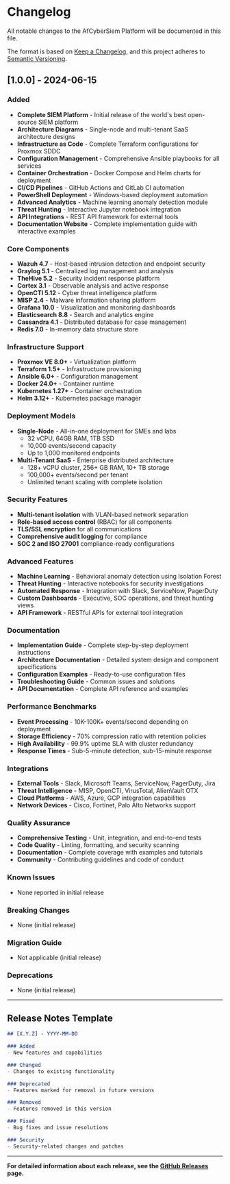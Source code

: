 # Changelog

All notable changes to the AfCyberSiem Platform will be documented in this file.

The format is based on [Keep a Changelog](https://keepachangelog.com/en/1.0.0/),
and this project adheres to [Semantic Versioning](https://semver.org/spec/v2.0.0.html).

## [1.0.0] - 2024-06-15

### Added
- **Complete SIEM Platform** - Initial release of the world's best open-source SIEM platform
- **Architecture Diagrams** - Single-node and multi-tenant SaaS architecture designs
- **Infrastructure as Code** - Complete Terraform configurations for Proxmox SDDC
- **Configuration Management** - Comprehensive Ansible playbooks for all services
- **Container Orchestration** - Docker Compose and Helm charts for deployment
- **CI/CD Pipelines** - GitHub Actions and GitLab CI automation
- **PowerShell Deployment** - Windows-based deployment automation
- **Advanced Analytics** - Machine learning anomaly detection module
- **Threat Hunting** - Interactive Jupyter notebook integration
- **API Integrations** - REST API framework for external tools
- **Documentation Website** - Complete implementation guide with interactive examples

### Core Components
- **Wazuh 4.7** - Host-based intrusion detection and endpoint security
- **Graylog 5.1** - Centralized log management and analysis
- **TheHive 5.2** - Security incident response platform
- **Cortex 3.1** - Observable analysis and active response
- **OpenCTI 5.12** - Cyber threat intelligence platform
- **MISP 2.4** - Malware information sharing platform
- **Grafana 10.0** - Visualization and monitoring dashboards
- **Elasticsearch 8.8** - Search and analytics engine
- **Cassandra 4.1** - Distributed database for case management
- **Redis 7.0** - In-memory data structure store

### Infrastructure Support
- **Proxmox VE 8.0+** - Virtualization platform
- **Terraform 1.5+** - Infrastructure provisioning
- **Ansible 6.0+** - Configuration management
- **Docker 24.0+** - Container runtime
- **Kubernetes 1.27+** - Container orchestration
- **Helm 3.12+** - Kubernetes package manager

### Deployment Models
- **Single-Node** - All-in-one deployment for SMEs and labs
  - 32 vCPU, 64GB RAM, 1TB SSD
  - 10,000 events/second capacity
  - Up to 1,000 monitored endpoints
- **Multi-Tenant SaaS** - Enterprise distributed architecture
  - 128+ vCPU cluster, 256+ GB RAM, 10+ TB storage
  - 100,000+ events/second per tenant
  - Unlimited tenant scaling with complete isolation

### Security Features
- **Multi-tenant isolation** with VLAN-based network separation
- **Role-based access control** (RBAC) for all components
- **TLS/SSL encryption** for all communications
- **Comprehensive audit logging** for compliance
- **SOC 2 and ISO 27001** compliance-ready configurations

### Advanced Features
- **Machine Learning** - Behavioral anomaly detection using Isolation Forest
- **Threat Hunting** - Interactive notebooks for security investigations
- **Automated Response** - Integration with Slack, ServiceNow, PagerDuty
- **Custom Dashboards** - Executive, SOC operations, and threat hunting views
- **API Framework** - RESTful APIs for external tool integration

### Documentation
- **Implementation Guide** - Complete step-by-step deployment instructions
- **Architecture Documentation** - Detailed system design and component specifications
- **Configuration Examples** - Ready-to-use configuration files
- **Troubleshooting Guide** - Common issues and solutions
- **API Documentation** - Complete API reference and examples

### Performance Benchmarks
- **Event Processing** - 10K-100K+ events/second depending on deployment
- **Storage Efficiency** - 70% compression ratio with retention policies
- **High Availability** - 99.9% uptime SLA with cluster redundancy
- **Response Times** - Sub-5-minute detection, sub-15-minute response

### Integrations
- **External Tools** - Slack, Microsoft Teams, ServiceNow, PagerDuty, Jira
- **Threat Intelligence** - MISP, OpenCTI, VirusTotal, AlienVault OTX
- **Cloud Platforms** - AWS, Azure, GCP integration capabilities
- **Network Devices** - Cisco, Fortinet, Palo Alto Networks support

### Quality Assurance
- **Comprehensive Testing** - Unit, integration, and end-to-end tests
- **Code Quality** - Linting, formatting, and security scanning
- **Documentation** - Complete coverage with examples and tutorials
- **Community** - Contributing guidelines and code of conduct

### Known Issues
- None reported in initial release

### Breaking Changes
- None (initial release)

### Migration Guide
- Not applicable (initial release)

### Deprecations
- None (initial release)

---

## Release Notes Template

```markdown
## [X.Y.Z] - YYYY-MM-DD

### Added
- New features and capabilities

### Changed
- Changes to existing functionality

### Deprecated
- Features marked for removal in future versions

### Removed
- Features removed in this version

### Fixed
- Bug fixes and issue resolutions

### Security
- Security-related changes and patches
```

---

**For detailed information about each release, see the [GitHub Releases](https://github.com/ativoj/AfCyberSiem-platform/releases) page.**


